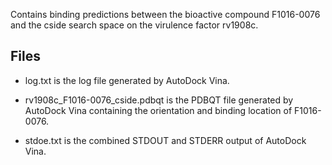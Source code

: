 Contains binding predictions between the bioactive compound F1016-0076 and the cside search space on the virulence factor rv1908c.

## Files

- log.txt is the log file generated by AutoDock Vina.

- rv1908c_F1016-0076_cside.pdbqt is the PDBQT file generated by AutoDock Vina containing the orientation and binding location of F1016-0076.

- stdoe.txt is the combined STDOUT and STDERR output of AutoDock Vina.

